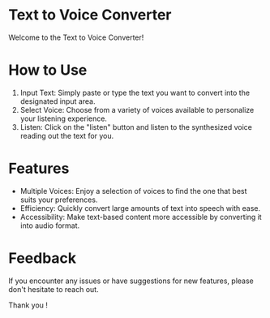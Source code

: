 # Text to Voice Converter
Welcome to the Text to Voice Converter! 

# How to Use
1. Input Text: Simply paste or type the text you want to convert into the designated input area.
2. Select Voice: Choose from a variety of voices available to personalize your listening experience.
3. Listen: Click on the "listen" button and listen to the synthesized voice reading out the text for you.

# Features
- Multiple Voices: Enjoy a selection of voices to find the one that best suits your preferences.
- Efficiency: Quickly convert large amounts of text into speech with ease.
- Accessibility: Make text-based content more accessible by converting it into audio format.

# Feedback 
 If you encounter any issues or have suggestions for new features, please don't hesitate to reach out.

Thank you !
